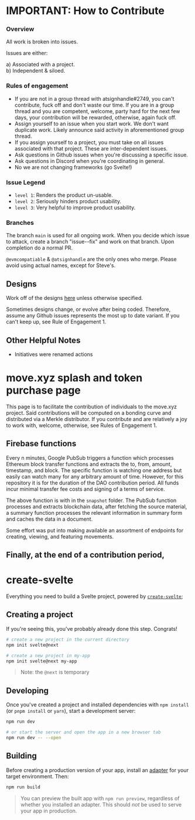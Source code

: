 # IMPORTANT: How to Contribute 
### Overview 
All work is broken into issues. 

Issues are either: <br>

a) Associated with a project. <br>
b) Independent & siloed. 

### Rules of engagement 
- If you are not in a group thread with atsignhandle#2749, you can't contribute, fuck off and don't waste our time. If you are in a group thread and you are competent, welcome, party hard for the next few days, your contribution will be rewarded, otherwise, again fuck off.
- Assign yourself to an issue when you start work. We don't want duplicate work. Likely announce said activity in aforementioned group thread.
- If you assign yourself to a project, you must take on all issues associated with that project. These are inter-dependent issues.
- Ask questions in Github issues when you're discussing a specific issue.
- Ask questions in Discord when you're coordinating in general.
- No we are not changing frameworks (go Svelte!) 

### Issue Legend
* `level 1`: Renders the product un-usable. 
* `level 2`: Seriously hinders product usability. 
* `level 3`: Very helpful to improve product usability. 

### Branches 
The branch `main` is used for all ongoing work. When you decide which issue to attack, create a branch "issue-<issue-number>-fix" and work on that branch. Upon completion do a normal PR. 

`@evmcompatiable` & `@atsignhandle` are the only ones who merge. Please avoid using actual names, except for Steve's.

## Designs 

Work off of the designs [here](https://github.com/atsignhandle/move-token-launch/tree/frontend-production/design%20references) unless otherwise specified. 

Sometimes designs change, or evolve after being coded. Therefore, assume any Github issues represents the most up to date variant. If you can't keep up, see Rule of Engagement 1.

## Other Helpful Notes 

- Initiatives were renamed actions 


# move.xyz splash and token purchase page
This page is to facilitate the contribution of individuals to the move.xyz project. Said contributions will be computed on a bonding curve and distributed via a Merkle distributor. If you contribute and are relatively a joy to work with, welcome, otherwise, see Rules of Engagement 1.

## Firebase functions

Every n minutes, Google PubSub triggers a function which processes Ethereum block transfer functions and extracts the to, from, amount, timestamp, and block. The specific function is watching one address but easily can watch many for any arbitrary amount of time. However, for this repository it is for the duration of the DAO contribution period. All funds incur minimal transfer fee costs and signing of a terms of service. 

The above function is with in the `snapshot` folder.  The PubSub function processes and extracts blockchain data, after fetching the source material, a summary function processes the relevant information in summary form and caches the data in a document.

Some effort was put into making available an assortment of endpoints for creating, viewing, and featuring movements.

Finally, at the end of a contribution period, 
---
# create-svelte

Everything you need to build a Svelte project, powered by [`create-svelte`](https://github.com/sveltejs/kit/tree/master/packages/create-svelte);

## Creating a project

If you're seeing this, you've probably already done this step. Congrats!

```bash
# create a new project in the current directory
npm init svelte@next

# create a new project in my-app
npm init svelte@next my-app
```

> Note: the `@next` is temporary

## Developing

Once you've created a project and installed dependencies with `npm install` (or `pnpm install` or `yarn`), start a development server:

```bash
npm run dev

# or start the server and open the app in a new browser tab
npm run dev -- --open
```

## Building

Before creating a production version of your app, install an [adapter](https://kit.svelte.dev/docs#adapters) for your target environment. Then:

```bash
npm run build
```

> You can preview the built app with `npm run preview`, regardless of whether you installed an adapter. This should _not_ be used to serve your app in production.

